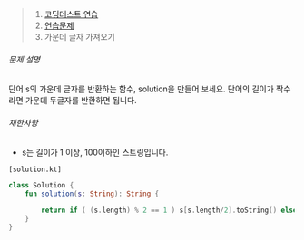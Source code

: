 > 1. [코딩테스트 연습](https://school.programmers.co.kr/learn/challenges)
> 2. [연습문제](https://school.programmers.co.kr/learn/challenges)
> 3. 가운데 글자 가져오기



###### 문제 설명

단어 s의 가운데 글자를 반환하는 함수, solution을 만들어 보세요. 단어의 길이가 짝수라면 가운데 두글자를 반환하면 됩니다.

###### 재한사항

- s는 길이가 1 이상, 100이하인 스트링입니다.



`[solution.kt]`

```kotlin
class Solution {
    fun solution(s: String): String {

        return if ( (s.length) % 2 == 1 ) s[s.length/2].toString() else s.slice(s.length/2-1 .. s.length/2)
    }
}
```

